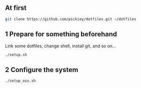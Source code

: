 ## At first
``` sh
git clone https://github.com/pickiey/dotfiles.git ~/dotfiles
```

## 1 Prepare for something beforehand
Link some dotfiles, change shell, install git, and so on...
``` sh
./setup.sh
```

## 2 Configure the system
``` sh
./setup_osx.sh
```
